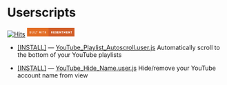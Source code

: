 # Userscripts
[![Hits](https://hits.seeyoufarm.com/api/count/incr/badge.svg?url=https%3A%2F%2Fgithub.com%2FTechnetium1%2FUserscripts&count_bg=%230000FF&title_bg=%23555555&icon=&icon_color=%230000FF&title=Hits&edge_flat=false)](https://hits.seeyoufarm.com)
<img src="https://github.com/Technetium1/Userscripts/raw/main/builtwithresentment.svg" width="110" height="20" />


* [\[INSTALL\]](https://github.com/Technetium1/Userscripts/raw/main/YouTube_Playlist_Autoscroll.user.js) — [YouTube_Playlist_Autoscroll.user.js](https://github.com/Technetium1/Userscripts/blob/main/YouTube_Playlist_Autoscroll.user.js) Automatically scroll to the bottom of your YouTube playlists

* [\[INSTALL\]](https://github.com/Technetium1/Userscripts/raw/main/YouTube_Hide_Name.user.js) — [YouTube_Hide_Name.user.js](https://github.com/Technetium1/Userscripts/blob/main/YouTube_Hide_Name.user.js) Hide/remove your YouTube account name from view
